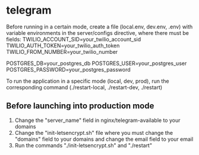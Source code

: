 # telegram

Before running in a certain mode, create a file (local.env, dev.env, .env) with variable environments in the server/configs directive, where there must be fields:
TWILIO_ACCOUNT_SID=your_twilio_account_sid
TWILIO_AUTH_TOKEN=your_twilio_auth_token
TWILIO_FROM_NUMBER=your_twilio_number

POSTGRES_DB=your_postgres_db
POSTGRES_USER=your_postgres_user
POSTGRES_PASSWORD=your_postgres_password

To run the application in a specific mode (local, dev, prod), run the corresponding command (./restart-local, ./restart-dev, ./restart)

## Before launching into production mode
1) Change the "server_name" field in nginx/telegram-available to your domains
2) Change the "init-letsencrypt.sh" file where you must change the "domains" field to your domains and change the email field to your email
3) Run the commands "./init-letsencrypt.sh" and "./restart"